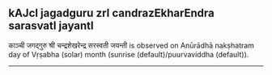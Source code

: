 ## kAJcI jagadguru zrI candrazEkharEndra sarasvatI jayantI
काञ्ची जगद्गुरु श्री चन्द्रशेखरेन्द्र सरस्वती जयन्ती is observed on Anūrādhā nakṣhatram day of Vṛṣabha (solar) month (sunrise (default)/puurvaviddha (default)).



---
